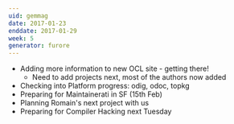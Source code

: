```yaml
---
uid: gemmag
date: 2017-01-23
enddate: 2017-01-29
week: 5
generator: furore
---
```


* Adding more information to new OCL site - getting there!
  - Need to add projects next, most of the authors now added
* Checking into Platform progress: odig, odoc, topkg
* Preparing for Maintainerati in SF (15th Feb)
* Planning Romain's next project with us
* Preparing for Compiler Hacking next Tuesday

